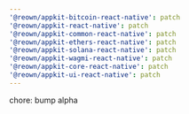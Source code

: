 ```yaml
---
'@reown/appkit-bitcoin-react-native': patch
'@reown/appkit-react-native': patch
'@reown/appkit-common-react-native': patch
'@reown/appkit-ethers-react-native': patch
'@reown/appkit-solana-react-native': patch
'@reown/appkit-wagmi-react-native': patch
'@reown/appkit-core-react-native': patch
'@reown/appkit-ui-react-native': patch
---
```


chore: bump alpha
